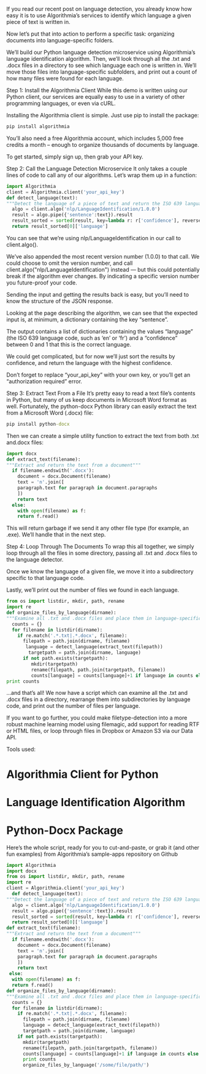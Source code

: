 If you read our recent post on language detection, you already know how easy it is to use Algorithmia’s services to identify which language a given piece of text is written in.

Now let’s put that into action to perform a specific task: organizing documents into language-specific folders.

We’ll build our Python language detection microservice using Algorithmia’s language identification algorithm. Then, we’ll look through all the .txt and .docx files in a directory to see which language each one is written in.
We’ll move those files into language-specific subfolders, and print out a count of how many files were found for each language.

Step 1: Install the Algorithmia Client
While this demo is written using our Python client, our services are equally easy to use in a variety of other programming languages, or even via cURL.

Installing the Algorithmia client is simple. Just use pip to install the package:
```cmd
pip install algorithmia
```

You’ll also need a free Algorithmia account, which includes 5,000 free credits a month – enough to organize thousands of documents by language.

To get started, simply sign up, then grab your API key.

Step 2: Call the Language Detection Microservice
It only takes a couple lines of code to call any of our algorithms. Let’s wrap them up in a function:
```python
import Algorithmia
client = Algorithmia.client('your_api_key')
def detect_language(text):
"""Detect the language of a piece of text and return the ISO 639 language code"""
  algo = client.algo('nlp/LanguageIdentification/1.0.0')
  result = algo.pipe({'sentence':text}).result
  result_sorted = sorted(result, key=lambda r: r['confidence'], reverse=True)
  return result_sorted[0]['language']
```
You can see that we’re using nlp/LanguageIdentification in our call to client.algo().

We’ve also appended the most recent version number (1.0.0) to that call. We could choose to omit the version number, and call client.algo("nlp/LanguageIdentification") instead — but this could potentially break if the algorithm ever changes. By indicating a specific version number you future-proof your code.

Sending the input and getting the results back is easy, but you’ll need to know the structure of the JSON response.

Looking at the page describing the algorithm, we can see that the expected input is, at minimum, a dictionary containing the key “sentence”.

The output contains a list of dictionaries containing the values “language” (the ISO 639 language code, such as ‘en’ or ‘fr’) and a “confidence” between 0 and 1 that this is the correct language.

We could get complicated, but for now we’ll just sort the results by confidence, and return the language with the highest confidence.

Don’t forget to replace “your_api_key” with your own key, or you’ll get an “authorization required” error.

Step 3: Extract Text From a File
It’s pretty easy to read a text file’s contents in Python, but many of us keep documents in Microsoft Word format as well. Fortunately, the python-docx Python library can easily extract the text from a Microsoft Word (.docx) file:
```cmd
pip install python-docx
```

Then we can create a simple utility function to extract the text from both .txt and.docx files:
```python
import docx
def extract_text(filename):
"""Extract and return the text from a document"""
  if filename.endswith('.docx'):
    document = docx.Document(filename)
    text = 'n'.join([
    paragraph.text for paragraph in document.paragraphs
    ])
    return text
  else:
    with open(filename) as f:
    return f.read()
```
This will return garbage if we send it any other file type (for example, an .exe). We’ll handle that in the next step.

Step 4: Loop Through The Documents
To wrap this all together, we simply loop through all the files in some directory, passing all .txt and .docx files to the language detector.

Once we know the language of a given file, we move it into a subdirectory specific to that language code.

Lastly, we’ll print out the number of files we found in each language.
```python
from os import listdir, mkdir, path, rename
import re
def organize_files_by_language(dirname):
"""Examine all .txt and .docx files and place them in language-specific subdirectories"""
  counts = {}
  for filename in listdir(dirname):
    if re.match('.*.txt|.*.docx', filename):
      filepath = path.join(dirname, filename)
       language = detect_language(extract_text(filepath))
        targetpath = path.join(dirname, language)
      if not path.exists(targetpath):
         mkdir(targetpath)
         rename(filepath, path.join(targetpath, filename))
         counts[language] = counts[language]+1 if language in counts else 1
print counts
```
…and that’s all!  We now have a script which can examine all the .txt and .docx files in a directory, rearrange them into subdirectories by language code, and print out the number of files per language.

If you want to go further, you could make filetype-detection into a more robust machine learning model using filemagic, add support for reading RTF or HTML files, or loop through files in Dropbox or Amazon S3 via our Data API.

Tools used:

# Algorithmia Client for Python
# Language Identification Algorithm
# Python-Docx Package
Here’s the whole script, ready for you to cut-and-paste, or grab it (and other fun examples) from Algorithmia’s sample-apps repository on Github
```python
import Algorithmia
import docx
from os import listdir, mkdir, path, rename
import re
client = Algorithmia.client('your_api_key')
  def detect_language(text):
"""Detect the language of a piece of text and return the ISO 639 language code"""
  algo = client.algo('nlp/LanguageIdentification/1.0.0')
  result = algo.pipe({'sentence':text}).result
  result_sorted = sorted(result, key=lambda r: r['confidence'], reverse=True)
  return result_sorted[0]['language']
def extract_text(filename):
"""Extract and return the text from a document"""
  if filename.endswith('.docx'):
    document = docx.Document(filename)
    text = 'n'.join([
    paragraph.text for paragraph in document.paragraphs
    ])
    return text
 else:
  with open(filename) as f:
  return f.read()
def organize_files_by_language(dirname):
"""Examine all .txt and .docx files and place them in language-specific subdirectories"""
  counts = {}
  for filename in listdir(dirname):
    if re.match('.*.txt|.*.docx', filename):
      filepath = path.join(dirname, filename)
      language = detect_language(extract_text(filepath))
      targetpath = path.join(dirname, language)
    if not path.exists(targetpath):
      mkdir(targetpath)
      rename(filepath, path.join(targetpath, filename))
      counts[language] = counts[language]+1 if language in counts else 1
      print counts
      organize_files_by_language('/some/file/path/')
```
